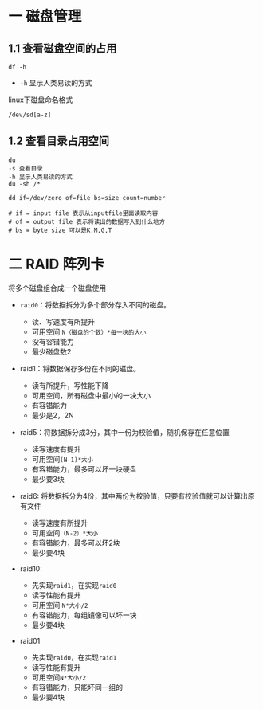 # 一 磁盘管理
## 1.1 查看磁盘空间的占用
`df -h` 

* `-h` 显示人类易读的方式

linux下磁盘命名格式

`/dev/sd[a-z]`

## 1.2 查看目录占用空间
```
du
-s 查看目录
-h 显示人类易读的方式
du -sh /*
```

```shell
dd if=/dev/zero of=file bs=size count=number

# if = input file 表示从inputfile里面读取内容
# of = output file 表示将读出的数据写入到什么地方
# bs = byte size 可以是K,M,G,T
```


# 二 RAID 阵列卡
将多个磁盘组合成一个磁盘使用
* `raid0`：将数据拆分为多个部分存入不同的磁盘。
    * 读、写速度有所提升
	* 可用空间 `N（磁盘的个数）*每一块的大小`
	* 没有容错能力
	* 最少磁盘数2
	
* raid1：将数据保存多份在不同的磁盘。
    * 读有所提升，写性能下降
	* 可用空间，所有磁盘中最小的一块大小
	* 有容错能力
	* 最少是2，2N

* raid5：将数据拆分成3分，其中一份为校验值，随机保存在任意位置
	- 读写速度有提升
	- 可用空间`(N-1)*大小`
	- 有容错能力，最多可以坏一块硬盘
	- 最少要3块

* raid6: 将数据拆分为4份，其中两份为校验值，只要有校验值就可以计算出原有文件
    - 读写速度有所提升
	- 可用空间`（N-2）*大小`
	- 有容错能力，最多可以坏2块
	- 最少要4块

* raid10: 
	- 先实现`raid1`，在实现`raid0`
	- 读写性能有提升
	- 可用空间 `N*大小/2`
	- 有容错能力，每组镜像可以坏一块
	- 最少要4块

* raid01
	- 先实现`raid0`，在实现`raid1`
	- 读写性能有提升
	- 可用空间`N*大小/2`
	- 有容错能力，只能坏同一组的
	- 最少要4块

	

